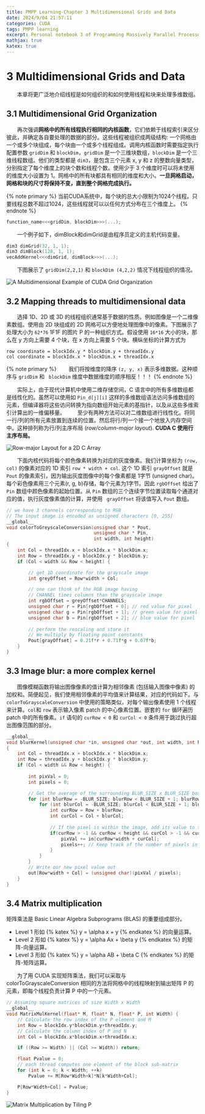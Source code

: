 ```yaml
---
title: PMPP Learning-Chapter 3 Multidimensional Grids and Data
date: 2024/9/04 21:57:11
categories: CUDA
tags: PMPP learning
excerpt: Personal notebook 3 of Programming Massively Parallel Processors.
mathjax: true
katex: true
---
```

# 3 Multidimensional Grids and Data

&emsp;&emsp;本章将更广泛地介绍线程是如何组织的和如何使用线程和块来处理多维数组。

## 3.1 Multidimensional Grid Organization

&emsp;&emsp;再次强调**网格中的所有线程执行相同的内核函数**，它们依赖于线程索引来区分彼此，并确定各自要处理的数据的部分。这些线程被组织成两级结构: 一个网格由一个或多个块组成，每个块由一个或多个线程组成。调用内核函数时需要指定执行配置参数 `gridDim` 和 `blockDim`，`gridDim` 是一个三维块数组，`blockDim` 是一个三维线程数组。他们的类型都是 `dim3`，是包含三个元素 x, y 和 z 的整数向量类型，分别指定了每个维度上的块个数和线程个数。使用少于 3 个维度时可以将未使用的维度大小设置为 1。网格中的所有块都具有相同的维度和大小。**一旦网格启动，网格和块的尺寸将保持不变，直到整个网格完成执行。**

{% note primary %}
当前CUDA系统中，每个块的总大小限制为1024个线程。只要线程总数不超过1024，这些线程就可以以任何方式分布在三个维度上。
{% endnote %}

```cpp
function_name<<<gridDim, blockDim>>>(...);
```

&emsp;&emsp;一个例子如下，dimBlock和dimGrid是由程序员定义的主机代码变量。

```cpp
dim3 dimGrid(32, 1, 1);
dim3 dimBlock(128, 1, 1);
vecAddKernel<<<dimGrid, dimBlock>>>(...);
```

&emsp;&emsp;下图展示了 `gridDim(2,2,1)` 和 `blockDim (4,2,2)` 情况下线程组织的情况。

![A Multidimensional Example of CUDA Grid Organization](https://note.youdao.com/yws/api/personal/file/WEBcbb93fc419f4d6121d02e091d5666989?method=download&shareKey=e6560d2a922f6a2c322706cb282ac70f "A Multidimensional Example of CUDA Grid Organization")

## 3.2 Mapping threads to multidimensional data

&emsp;&emsp;选择 1D、2D 或 3D 的线程组织通常基于数据的性质。例如图像是一个二维像素数组。使用由 2D 块组成的 2D 网格可以方便地处理图像中的像素。下图展示了处理大小为 `62*76` 1F1F 的图片 P 的一种组织方式。假设使用 `16*16` 大小的块，那么在 y 方向上需要 4 个块，在 x 方向上需要 5 个块。横纵坐标的计算方式为

```plaintext
row coordinate = blockIdx.y * blockDim.y + threadIdx.y
col coordinate = blockIdx.x * blockDim.x + threadIdx.x
```

 {% note primary %}
 &emsp;&emsp;我们将按维度的降序 `(z, y, x)` 表示多维数据。这种顺序与 `gridDim` 和 ` blockDim` 维度中数据维度的顺序相反！！！
 {% endnote %}

&emsp;&emsp;实际上，由于现代计算机中使用二维存储空间，C 语言中的所有多维数组都是线性化的。虽然可以使用如 `Pin_d[j][i]` 这样的多维数组语法访问多维数组的元素，但编译器将这些访问转换为指向数组开始元素的基指针，以及从这些多维索引计算出的一维偏移量。
&emsp;&emsp;至少有两种方法可以对二维数组进行线性化。将同一行/列的所有元素放置到连续的位置。然后将行/列一个接一个地放入内存空间中。这种排列称为行/列主序布局 (*row/column-major layout*). **CUDA C 使用行主序布局。**

![Row-major Layout for a 2D C Array](https://note.youdao.com/yws/api/personal/file/WEB7aab5f499364badca84a8cf76a1793fb?method=download&shareKey=7df12b5fb5eae00c962e1a3ff98dabec "Row-major Layout for a 2D C Array")

&emsp;&emsp;下面内核代码将每个颜色像素转换为对应的灰度像素。我们计算坐标为 `(row, col)` 的像素对应的 1D 索引 `row * width + col`. 这个 1D 索引 `grayOffset` 就是 `Pout` 的像素索引，因为输出灰度图像中的每个像素都是 1字节 (unsigned char)。每个彩色像素用三个元素(r, g, b)存储，每个元素为1字节。因此 `rgbOffset` 给出了 `Pin` 数组中颜色像素的起始位置。从 `Pin` 数组的三个连续字节位置读取每个通道对应的值，执行灰度像素值的计算，并使用 ` grayOffset` 将该值写入 `Pout` 数组。

```cpp
// we have 3 channels corresponding to RGB
// The input image is encoded as unsigned characters [0, 255]
__global__
void colorToGreyscaleConversion(unsigned char * Pout, 
                                unsigned char * Pin,
                                int width, int height) 
{
    int Col = threadIdx.x + blockIdx.x * blockDim.x;
    int Row = threadIdx.y + blockIdx.y * blockDim.y;
    if (Col < width && Row < height) {

        // get 1D coordinate for the grayscale image
        int greyOffset = Row*width + Col;

        // one can think of the RGB image having
        // CHANNEL times columns than the grayscale image
        int rgbOffset = greyOffset*CHANNELS;
        unsigned char r = Pin[rgbOffset + 0]; // red value for pixel
        unsigned char g = Pin[rgbOffset + 1]; // green value for pixel
        unsigned char b = Pin[rgbOffset + 2]; // blue value for pixel
      
        // perform the rescaling and store it
        // We multiply by floating point constants
        Pout[grayOffset] = 0.21f*r + 0.71f*g + 0.07f*b;
    }
}
```

## 3.3 Image blur: a more complex kernel

&emsp;&emsp;图像模糊函数将输出图像像素的值计算为相邻像素 (包括输入图像中像素) 的加权和。简便起见，我们使用相邻像素的平均值来计算结果，对应的代码如下。与 `colorToGrayscaleConversion` 中使用的策略类似，对每个输出像素使用 1 个线程来计算。`col`和 `row` 表示输入像素 patch 的中心像素位置。嵌套的 `for` 循环遍历 patch 中的所有像素。`if` 语句的 `curRow < 0` 和 `curCol < 0` 条件用于跳过执行超出图像范围的部分。

```cpp
__global__
void blurKernel(unsigned char *in, unsigned char *out, int width, int height)
{
    int Col = threadIdx.x + blockIdx.x * blockDim.x;
    int Row = threadIdx.y + blockIdx.y * blockDim.y;
    if (Col < width && Row < height) {
      
        int pixVal = 0;
        int pixels = 0;

        // Get the average of the surrounding BLUR_SIZE x BLUR_SIZE box
        for (int blurRow = -BLUR_SIZE; blurRow < BLUR_SIZE + 1; blurRow++) {
            for (int blurCol = -BLUR_SIZE; blurCol < BLUR_SIZE + 1; blurCol++) {
                int curRow = Row + blurRow;
                int curCol = Col + blurCol;
              
                // If the pixel is within the image, add its value to the sum
                if(curRow > -1 && curRow < height && curCol > -1 && curCol < width) {
                    pixVal += in[curRow*width + curCol];
                    pixels++; // Keep track of the number of pixels in the avg
                }
            }
        }
        // Write our new pixel value out
        out[Row*width + Col] = (unsigned char)(pixVal / pixels);
    }
}
```

## 3.4 Matrix multiplication

矩阵乘法是 Basic Linear Algebra Subprograms (BLAS) 的重要组成部分。

- Level 1 形如 {% katex %} y = \alpha x + y {% endkatex %} 的向量运算。
- Level 2 形如 {% katex %} y = \alpha Ax + \beta y {% endkatex %} 的矩阵-向量运算。
- Level 3 形如 {% katex %} y = \alpha AB + \beta C {% endkatex %} 的矩阵-矩阵运算。

&emsp;&emsp;为了用 CUDA 实现矩阵乘法，我们可以采取与 colorToGrayscaleConversion 相同的方法将网格中的线程映射到输出矩阵 P 的元素，即每个线程负责计算 P 中的一个元素。

```cpp
// Assuming square matrices of size Width x Width
__global__ 
void MatrixMulKernel(float* M, float* N, float* P, int Width) {
    // Calculate the row index of the P element and M
    int Row = blockIdx.y*blockDim.y+threadIdx.y;
    // Calculate the column index of P and N
    int Col = blockIdx.x*blockDim.x+threadIdx.x;

    if ((Row >= Width) || (Col >= Width)) return;

    float Pvalue = 0;
    // each thread computes one element of the block sub-matrix
    for (int k = 0; k < Width; ++k)
        Pvalue += M[Row*Width+k]*N[k*Width+Col];

    P[Row*Width+Col] = Pvalue;
}
```

![Matrix Multiplication by Tiling P](https://note.youdao.com/yws/api/personal/file/WEBb16353405dede29b1f85c4c05008cda6?method=download&shareKey=6ffa3c49a5c8db350dd70df1f42dd2de "Matrix Multiplication by Tiling P")
